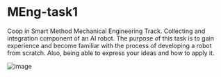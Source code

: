 # MEng-task1
Coop in Smart Method Mechanical Engineering Track. Collecting and integration component of an AI robot.
The purpose of this task is to gain experience and become familiar with the process of developing a robot from scratch. Also, being able to express your ideas and
how to apply it.

![image](https://github.com/malhashim-hub/MEng-task1/assets/119134365/13be267f-d924-403b-8c10-81f36c56558e)

